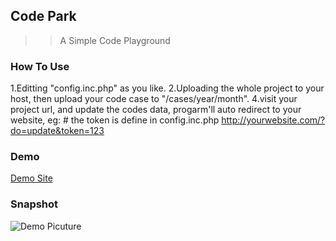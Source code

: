 ## Code Park ##
>>A Simple Code Playground
### How To Use ###
1.Editting "config.inc.php" as you like.
2.Uploading the whole project to your host, then upload your code case to "/cases/year/month".
4.visit your project url, and update the codes data, progarm'll auto redirect to your website, eg:
    # the token is define in config.inc.php
    http://yourwebsite.com/?do=update&token=123

### Demo ###
[Demo Site](http://demos.soulteary.com)

### Snapshot ###
![Demo Picuture](snapshot.jpg)